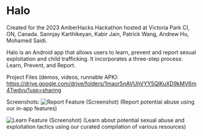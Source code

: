 # Halo

Created for the 2023 AmberHacks Hackathon hosted at Victoria Park CI, ON, Canada.
Sannjay Karthikeyan, Kabir Jain, Patrick Wang, Andrew Hu, Mohamed Saidi.

Halo is an Android app that allows users to learn, prevent and report sexual exploitation and child trafficking. It incorporates a three-step process: Learn, Prevent, and Report.


Project Files (demos, videos, runnable APK): https://drive.google.com/drive/folders/1maor5nAVUhVYY5QlKuXD9kMV6m4Twdvu?usp=sharing

Screenshots:
![Report Feature (Screenshot)](https://github.com/sannjaykarthikeyan/Halo/assets/71292161/372ae67a-74d3-488f-9729-a5b7b9b3f6df)
(Report potential abuse using our in-app features)

![Learn Feature (Screenshot)](https://github.com/sannjaykarthikeyan/Halo/assets/71292161/33769eb2-34e3-4e8d-9c57-20084f2f75cd)
(Learn about potential sexual abuse and exploitation tactics using our curated compilation of various resources)

